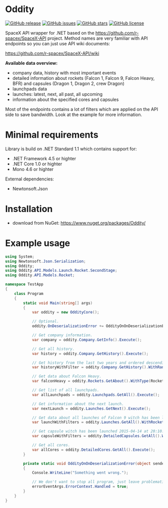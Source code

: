 # Oddity
[![GitHub release](https://img.shields.io/github/release/Tearth/Oddity.svg)](https://github.com/Tearth/Oddity/releases)
[![GitHub issues](https://img.shields.io/github/issues/Tearth/Oddity.svg)](https://github.com/Tearth/Oddity/issues)
[![GitHub stars](https://img.shields.io/github/stars/Tearth/Oddity.svg)](https://github.com/Tearth/Oddity/stargazers)
[![GitHub license](https://img.shields.io/github/license/Tearth/Oddity.svg)](https://github.com/Tearth/Oddity)

SpaceX API wrapper for .NET based on the https://github.com/r-spacex/SpaceX-API project. Method names are very familiar with API endpoints so you can just use API wiki documents:

https://github.com/r-spacex/SpaceX-API/wiki

**Available data overview:**
 * company data, history with most important events
 * detailed information about rockets (Falcon 1, Falcon 9, Falcon Heavy, BFR) and capsules (Dragon 1, Dragon 2, crew Dragon)
 * launchpads data
 * launches: latest, next, all past, all upcoming
 * information about the specified cores and capsules
 
Most of the endpoints contains a lot of filters which are applied on the API side to save bandwidth. Look at the example for more information.

# Minimal requirements
Library is build on .NET Standard 1.1 which contains support for:
 * .NET Framework 4.5 or highter
 * .NET Core 1.0 or highter
 * Mono 4.6 or highter
 
External dependencies:
 * Newtonsoft.Json

# Installation
 * download from NuGet: https://www.nuget.org/packages/Oddity/
 
# Example usage
```csharp
using System;
using Newtonsoft.Json.Serialization;
using Oddity;
using Oddity.API.Models.Launch.Rocket.SecondStage;
using Oddity.API.Models.Rocket;

namespace TestApp
{
    class Program
    {
        static void Main(string[] args)
        {
            var oddity = new OddityCore();

            // Optional.
            oddity.OnDeserializationError += OddityOnOnDeserializationError;

            // Get company information.
            var company = oddity.Company.GetInfo().Execute();

            // Get all history.
            var history = oddity.Company.GetHistory().Execute();

            // Get history from the last two years and ordered descending.
            var historyWithFilter = oddity.Company.GetHistory().WithRange(DateTime.Now.AddYears(-2), DateTime.Now).Descending().Execute();

            // Get data about Falcon Heavy.
            var falconHeavy = oddity.Rockets.GetAbout().WithType(RocketId.FalconHeavy).Execute();

            // Get list of all launchpads.
            var allLaunchpads = oddity.Launchpads.GetAll().Execute();

            // Get information about the next launch.
            var nextLaunch = oddity.Launches.GetNext().Execute();

            // Get data about all launches of Falcon 9 witch has been launched to ISS and landeded with success. Next, sort it ascending.
            var launchWithFilters = oddity.Launches.GetAll().WithRocketName("Falcon 9").WithOrbit(OrbitType.ISS).WithLandSuccess(true).Ascending().Execute();

            // Get capsule witch has been launched 2015-04-14 at 20:10.
            var capsuleWithFilters = oddity.DetailedCapsules.GetAll().WithOriginalLaunch(new DateTime(2015, 4, 14, 20, 10, 0)).Execute();

            // Get all cores.
            var allCores = oddity.DetailedCores.GetAll().Execute();
        }

        private static void OddityOnOnDeserializationError(object sender, ErrorEventArgs errorEventArgs)
        {
            Console.WriteLine("Something went wrong.");

            // We don't want to stop all program, just leave problematic field as null.
            errorEventArgs.ErrorContext.Handled = true;
        }
    }
}
```